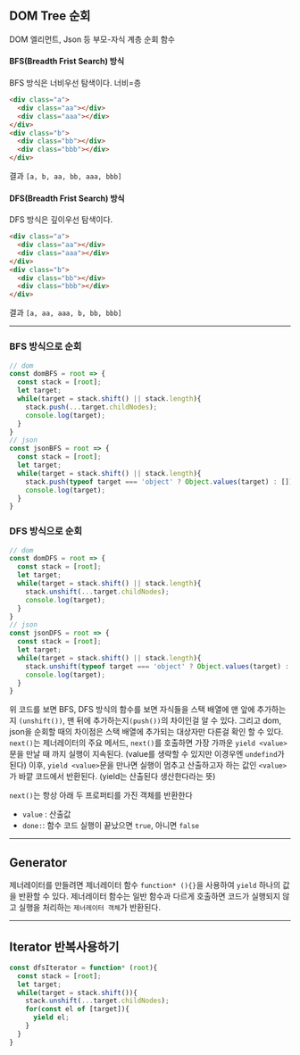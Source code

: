 ## DOM Tree 순회

DOM 엘리먼트, Json 등 부모-자식 계층 순회 함수
#### **BFS(Breadth Frist Search) 방식**
BFS 방식은 너비우선 탐색이다. 너비=층
```html
<div class="a">
  <div class="aa"></div>
  <div class="aaa"></div>
</div>
<div class="b">
  <div class="bb"></div>
  <div class="bbb"></div>
</div>
```
결과 ```[a, b, aa, bb, aaa, bbb]```

#### **DFS(Breadth Frist Search) 방식**
DFS 방식은 깊이우선 탐색이다. 
```html
<div class="a">
  <div class="aa"></div>
  <div class="aaa"></div>
</div>
<div class="b">
  <div class="bb"></div>
  <div class="bbb"></div>
</div>
```
결과 ```[a, aa, aaa, b, bb, bbb]```

-----
### BFS 방식으로 순회
```js
// dom
const domBFS = root => {
  const stack = [root];
  let target;
  while(target = stack.shift() || stack.length){
    stack.push(...target.childNodes);
    console.log(target);
  }
}
// json
const jsonBFS = root => {
  const stack = [root];
  let target;
  while(target = stack.shift() || stack.length){
    stack.push(typeof target === 'object' ? Object.values(target) : []);
    console.log(target);
  }
}
```

### DFS 방식으로 순회
```js
// dom
const domDFS = root => {
  const stack = [root];
  let target;
  while(target = stack.shift() || stack.length){
    stack.unshift(...target.childNodes);
    console.log(target);
  }
}
// json
const jsonDFS = root => {
  const stack = [root];
  let target;
  while(target = stack.shift() || stack.length){
    stack.unshift(typeof target === 'object' ? Object.values(target) : []);
    console.log(target);
  }
}
```

위 코드를 보면 BFS, DFS 방식의 함수를 보면 자식들을 스택 배열에 맨 앞에 추가하는지 `(unshift())`, 맨 뒤에 추가하는지`(push())`의 차이인걸 알 수 있다. 그리고 dom, json을 순회할 때의 차이점은 스택 배열에 추가되는 대상자만 다른걸 확인 할 수 있다.   
`next()`는 제너레이터의 주요 메서드, `next()`를 호출하면 가장 가까운 `yield <value>`문을 만날 때 까지 실행이 지속된다. (value를 생략할 수 있지만 이경우엔 `undefind`가 된다) 이후, `yield <value>`문을 만나면 실행이 멈추고 산출하고자 하는 값인 `<value>`가 바깥 코드에서 반환된다. (yield는 산출된다 생산한다라는 뜻)    

`next()`는 항상 아래 두 프로퍼티를 가진 객체를 반환한다   
- `value` : 산출값
- `done:`: 함수 코드 실행이 끝났으면 `true`, 아니면 `false`

----
## Generator 
제너레이터를 만들려면 제너레이터 함수 `function* (){}`을 사용하여 `yield` 하나의 값을 반환할 수 있다. 제너레이터 함수는 일반 함수과 다르게 호출하면 코드가 실행되지 않고 실행을 처리하는 `제너레이터 객체`가 반환된다.   



----
## Iterator 반복사용하기
```js
const dfsIterator = function* (root){
  const stack = [root];
  let target;
  while(target = stack.shift()){
    stack.unshift(...target.childNodes);
    for(const el of [target]){
      yield el;
    }
  }
}
```


